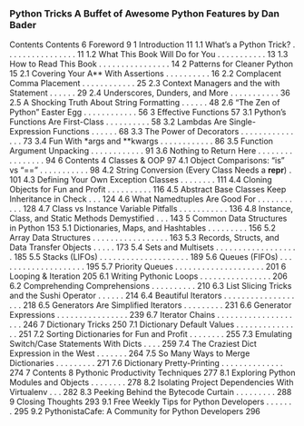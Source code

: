 ### Python Tricks A Buffet of Awesome Python Features by Dan Bader

Contents
Contents 6
Foreword 9
1 Introduction 11
1.1 What’s a Python Trick? . . . . . . . . . . . . . . . . 11
1.2 What This Book Will Do for You . . . . . . . . . . . 13
1.3 How to Read This Book . . . . . . . . . . . . . . . . 14
2 Patterns for Cleaner Python 15
2.1 Covering Your A** With Assertions . . . . . . . . . . 16
2.2 Complacent Comma Placement . . . . . . . . . . . . 25
2.3 Context Managers and the with Statement . . . . . . 29
2.4 Underscores, Dunders, and More . . . . . . . . . . . 36
2.5 A Shocking Truth About String Formatting . . . . . . 48
2.6 “The Zen of Python” Easter Egg . . . . . . . . . . . . 56
3 Effective Functions 57
3.1 Python’s Functions Are First-Class . . . . . . . . . . 58
3.2 Lambdas Are Single-Expression Functions . . . . . . 68
3.3 The Power of Decorators . . . . . . . . . . . . . . . 73
3.4 Fun With *args and **kwargs . . . . . . . . . . . . 86
3.5 Function Argument Unpacking . . . . . . . . . . . . 91
3.6 Nothing to Return Here . . . . . . . . . . . . . . . . 94
6
Contents
4 Classes & OOP 97
4.1 Object Comparisons: “is” vs “==” . . . . . . . . . . . 98
4.2 String Conversion (Every Class Needs a __repr__) . 101
4.3 Defining Your Own Exception Classes . . . . . . . . 111
4.4 Cloning Objects for Fun and Profit . . . . . . . . . . 116
4.5 Abstract Base Classes Keep Inheritance in Check . . . 124
4.6 What Namedtuples Are Good For . . . . . . . . . . . 128
4.7 Class vs Instance Variable Pitfalls . . . . . . . . . . . 136
4.8 Instance, Class, and Static Methods Demystified . . . 143
5 Common Data Structures in Python 153
5.1 Dictionaries, Maps, and Hashtables . . . . . . . . . 156
5.2 Array Data Structures . . . . . . . . . . . . . . . . . 163
5.3 Records, Structs, and Data Transfer Objects . . . . . 173
5.4 Sets and Multisets . . . . . . . . . . . . . . . . . . . 185
5.5 Stacks (LIFOs) . . . . . . . . . . . . . . . . . . . . 189
5.6 Queues (FIFOs) . . . . . . . . . . . . . . . . . . . . 195
5.7 Priority Queues . . . . . . . . . . . . . . . . . . . . 201
6 Looping & Iteration 205
6.1 Writing Pythonic Loops . . . . . . . . . . . . . . . . 206
6.2 Comprehending Comprehensions . . . . . . . . . . 210
6.3 List Slicing Tricks and the Sushi Operator . . . . . . 214
6.4 Beautiful Iterators . . . . . . . . . . . . . . . . . . . 218
6.5 Generators Are Simplified Iterators . . . . . . . . . 231
6.6 Generator Expressions . . . . . . . . . . . . . . . . 239
6.7 Iterator Chains . . . . . . . . . . . . . . . . . . . . 246
7 Dictionary Tricks 250
7.1 Dictionary Default Values . . . . . . . . . . . . . . . 251
7.2 Sorting Dictionaries for Fun and Profit . . . . . . . . 255
7.3 Emulating Switch/Case Statements With Dicts . . . . 259
7.4 The Craziest Dict Expression in the West . . . . . . . 264
7.5 So Many Ways to Merge Dictionaries . . . . . . . . . 271
7.6 Dictionary Pretty-Printing . . . . . . . . . . . . . . 274
7
Contents
8 Pythonic Productivity Techniques 277
8.1 Exploring Python Modules and Objects . . . . . . . . 278
8.2 Isolating Project Dependencies With Virtualenv . . . 282
8.3 Peeking Behind the Bytecode Curtain . . . . . . . . . 288
9 Closing Thoughts 293
9.1 Free Weekly Tips for Python Developers . . . . . . . 295
9.2 PythonistaCafe: A Community for Python Developers 296
